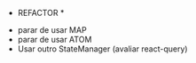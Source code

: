 * REFACTOR *

- parar de usar MAP
- parar de usar ATOM
- Usar outro StateManager (avaliar react-query)